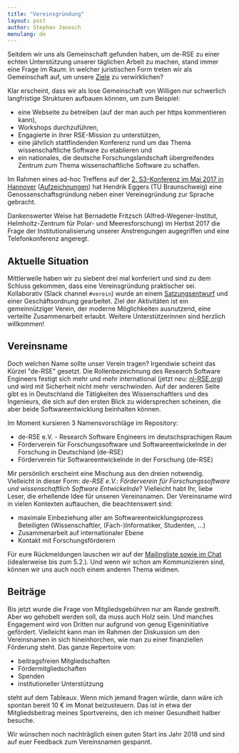 ```yaml
---
title: "Vereinsgründung"
layout: post
author: Stephan Janosch
menulang: de
---
```


Seitdem wir uns als Gemeinschaft gefunden haben, um de-RSE zu einer echten Unterstützung unserer täglichen Arbeit zu machen, stand immer eine Frage im Raum: In welcher juristischen Form treten wir als Gemeinschaft auf, um unsere [Ziele](https://www.de-rse.org/de/aims.html) zu verwirklichen?

Klar erscheint, dass wir als lose Gemeinschaft von Willigen nur schwerlich langfristige Strukturen aufbauen können, um zum Beispiel:

* eine Webseite zu betreiben (auf der man auch per https kommentieren kann),
* Workshops durchzuführen,
* Engagierte in ihrer RSE-Mission zu unterstützen,
* eine jährlich stattfindenden Konferenz rund um das Thema wissenschaftliche Software zu etablieren und
* ein nationales, die deutsche Forschungslandschaft übergreifendes Zentrum zum Thema wissenschaftliche Software zu schaffen.

Im Rahmen eines ad-hoc Treffens auf der [2. S3-Konferenz im Mai 2017 in Hannover](https://events.tib.eu/nontextualinformation2017/) ([Aufzeichnungen](https://av.tib.eu/series/310/2nd+conference+on+non+textual+information+software+and+services+for+science+s3+may+10+11+2017+in+hannover)) hat Hendrik Eggers (TU Braunschweig) eine Genossenschaftsgründung neben einer Vereinsgründung zur Sprache gebracht.

Dankenswerter Weise hat Bernadette Fritzsch (Alfred-Wegener-Institut, Helmholtz-Zentrum für Polar- und Meeresforschung) im Herbst 2017 die Frage der Institutionalisierung unserer Anstrengungen augegriffen und eine Telefonkonferenz angeregt.

## Aktuelle Situation

Mittlerweile haben wir zu siebent drei mal konferiert und sind zu dem Schluss gekommen, dass eine Vereinsgründung praktischer sei. Kollaborativ (Slack channel `#verein`) wurde an einem [Satzungsentwurf](https://github.com/DE-RSE/satzung) und einer Geschäftsordnung gearbeitet. Ziel der Aktivitäten ist ein gemeinnütziger Verein, der moderne Möglichkeiten ausnutzend, eine verteilte Zusammenarbeit erlaubt. Weitere Unterstützerinnen sind herzlich willkommen!

## Vereinsname

Doch welchen Name sollte unser Verein tragen? Irgendwie scheint das Kürzel "de-RSE" gesetzt. Die Rollenbezeichnung des Research Software Engineers festigt sich mehr und mehr international (jetzt neu: [nl-RSE.org](http://nl-rse.org)) und wird mit Sicherheit nicht mehr verschwinden. Auf der anderen Seite gibt es in Deutschland die Tätigkeiten des Wissenschaftlers und des Ingenieurs, die sich auf den ersten Blick zu widersprechen scheinen, die aber beide Softwareentwicklung beinhalten können.

Im Moment kursieren 3 Namensvorschläge im Repository:

* de-RSE e.V. - Research Software Engineers im deutschsprachigen Raum
* Förderverein für Forschungssoftware und Softwareentwickelnde in der Forschung in Deutschland (de-RSE)
* Förderverein für Softwareentwickelnde in der Forschung (de-RSE)

Mir persönlich erscheint eine Mischung aus den dreien notwendig. Vielleicht in dieser Form: _de-RSE e.V.: Förderverein für Forschungssoftware und wissenschaftlich Software Entwickelnde_? Vielleicht habt Ihr, liebe Leser, die erhellende Idee für unseren Vereinsnamen. Der Vereinsname wird in vielen Kontexten auftauchen, die beachtenswert sind:

* maximale Einbeziehung aller am Softwareentwicklungsprozess Beteiligten (Wissenschaftler, (Fach-)Informatiker, Studenten, ...)
* Zusammenarbeit auf internationaler Ebene
* Kontakt mit Forschungsförderern

Für eure Rückmeldungen lauschen wir auf der [Mailingliste sowie im Chat](https://www.de-rse.org/de/join.html) (idealerweise bis zum 5.2.). Und wenn wir schon am Kommunizieren sind, können wir uns auch noch einem anderen Thema widmen.

## Beiträge

Bis jetzt wurde die Frage von Mitgliedsgebühren nur am Rande gestreift. Aber wo gehobelt werden soll, da muss auch Holz sein. Und manches Engagement wird von Dritten nur aufgrund von genug Eigeninitiative gefördert. Vielleicht kann man im Rahmen der Diskussion um den Vereinsnamen in sich hineinhorchen, wie man zu einer finanziellen Förderung steht. Das ganze Repertoire von:

* beitragsfreien Mitgliedschaften
* Fördermitgliedschaften
* Spenden
* institutioneller Unterstützung

steht auf dem Tableaux. Wenn mich jemand fragen würde, dann wäre ich spontan bereit 10 € im Monat beizusteuern. Das ist in etwa der Mitgliedsbeitrag meines Sportvereins, den ich meiner Gesundheit halber besuche.

Wir wünschen noch nachträglich einen guten Start ins Jahr 2018 und sind auf euer Feedback zum Vereinsnamen gespannt.
